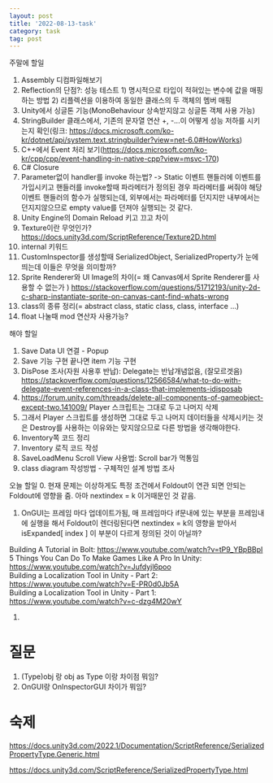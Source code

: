 ```yaml
---
layout: post
title: '2022-08-13-task'
category: task
tag: post
---
```

주말에 할일

1. Assembly 디컴파일해보기
2. Reflection의 단점?: 성능 테스트 1) 명시적으로 타입이 적혀있는 변수에 값을 매핑하는 방법 2) 리플렉션을 이용하여 동일한 클래스의 두 객체의 멤버 매핑
3. Unity에서 싱글톤 기능(MonoBehaviour 상속받지않고 싱글톤 객체 사용 가능)
4. StringBuilder 클래스에서, 기존의 문자열 연산 +, -...이 어떻게 성능 저하를 시키는지 확인(링크: https://docs.microsoft.com/ko-kr/dotnet/api/system.text.stringbuilder?view=net-6.0#HowWorks)
5. C++에서 Event 처리 보기(https://docs.microsoft.com/ko-kr/cpp/cpp/event-handling-in-native-cpp?view=msvc-170)
6. C# Closure
7. Parameter없이 handler를 invoke 하는법? -> Static 이벤트 핸들러에 이벤트를 가입시키고 핸들러를 invoke할때 파라메터가 정의된 경우 파라메터를 써줘야 해당 이벤트 핸들러의 함수가 실행되는데, 외부에서는 파라메터를 던지지만 내부에서는 던지지않으므로 empty value를 던져야 실행되는 것 같다.
8. Unity Engine의 Domain Reload 키고 끄고 차이
9. Texture이란 무엇인가? https://docs.unity3d.com/ScriptReference/Texture2D.html
10. internal 키워드
11. CustomInspector를 생성할때 SerializedObject, SerializedProperty가 눈에 띄는데 이들은 무엇을 의미할까? 
12. Sprite Renderer와 UI Image의 차이(= 왜 Canvas에서 Sprite Renderer를 사용할 수 없는가 )  https://stackoverflow.com/questions/51712193/unity-2d-c-sharp-instantiate-sprite-on-canvas-cant-find-whats-wrong
13. class의 종류 정리(= abstract class, static class, class, interface ...)
14. float 나눌때 mod 연산자 사용가능?


해야 할일
1. Save Data UI 연결 - Popup
2. Save 기능 구현 끝나면 item 기능 구현
3. DisPose 조사(자원 사용후 반납): Delegate는 반납개념없음, (잘모르겟음) https://stackoverflow.com/questions/12566584/what-to-do-with-delegate-event-references-in-a-class-that-implements-idisposab
4.  https://forum.unity.com/threads/delete-all-components-of-gameobject-except-two.141009/ Player 스크립트는 그대로 두고 나머지 삭제
1. 그래서 Player 스크립트를 생성하면 그대로 두고 나머지 데이터들을 삭제시키는 것은 Destroy를 사용하는 이유와는 맞지않으므로 다른 방법을 생각해야한다.
2. Inventory쪽 코드 정리
3. Inventory 로직 코드 작성
4. SaveLoadMenu Scroll View 사용법: Scroll bar가 먹통임
5. class diagram 작성방법 - 구체적인 설계 방법 조사

오늘 할일
0. 현재 문제는 이상하게도 특정 조건에서 Foldout이 연관 되면 안되는 Foldout에 영향을 줌. 아마 nextindex = k 이거때문인 것 같음.
1. OnGUI는 프레임 마다 업데이트가됨, 매 프레임마다 if문내에 있는 부분을 프레임내에 실행을 해서 Foldout이 렌더링된다면 nextindex = k의 영향을 받아서 isExpanded[ index ] 이 부분이 다르게 정의된 것이 아닐까?


Building A Tutorial in Bolt: https://www.youtube.com/watch?v=tP9_YBpBBpI  
5 Things You Can Do To Make Games Like A Pro In Unity: https://www.youtube.com/watch?v=Jufdyjl6poo  
Building a Localization Tool in Unity - Part 2: https://www.youtube.com/watch?v=E-PR0d0Jb5A  
Building a Localization Tool in Unity - Part 1: https://www.youtube.com/watch?v=c-dzg4M20wY

1. 



# 질문
1. (Type)obj 랑 obj as Type 이랑 차이점 뭐임?
2. OnGUI랑 OnInspectorGUI 차이가 뭐임?


# 숙제
https://docs.unity3d.com/2022.1/Documentation/ScriptReference/SerializedPropertyType.Generic.html

https://docs.unity3d.com/ScriptReference/SerializedPropertyType.html




 